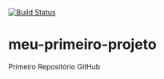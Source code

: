[![Build Status](https://travis-ci.org/Jramoski/meu-primeiro-projeto.svg?branch=master)](https://travis-ci.org/Jramoski/meu-primeiro-projeto)
# meu-primeiro-projeto
Primeiro Repositório GitHub
